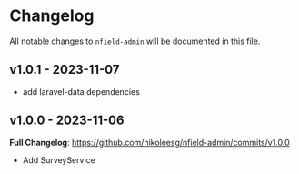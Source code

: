 # Changelog

All notable changes to `nfield-admin` will be documented in this file.

## v1.0.1 - 2023-11-07

- add laravel-data dependencies

## v1.0.0 - 2023-11-06

**Full Changelog**: https://github.com/nikoleesg/nfield-admin/commits/v1.0.0

- Add SurveyService
